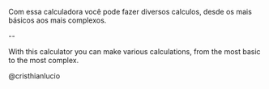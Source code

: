 Com essa calculadora você pode fazer diversos calculos, desde os mais básicos aos mais complexos.

--

With this calculator you can make various calculations, from the most basic to the most complex.

@cristhianlucio

